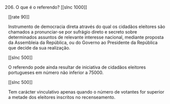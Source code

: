 206. O que é o referendo?
[[slnc 1000]]

[[rate 90]]

Instrumento de democracia direta através do qual os cidadãos eleitores são chamados a pronunciar-se por sufrágio direto e secreto sobre determinados assuntos de relevante interesse nacional, mediante proposta da Assembleia da República, ou do Governo ao Presidente da República que decide da sua realização.

[[slnc 500]]

O referendo pode ainda resultar de iniciativa de cidadãos eleitores portugueses em número não inferior a 75000.

[[slnc 500]]

Tem carácter vinculativo apenas quando o número de votantes for superior a metade dos eleitores inscritos no recenseamento.
